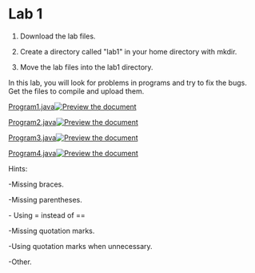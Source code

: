 # Lab 1

1. Download the lab files.

2. Create a directory called "lab1" in your home directory with mkdir.

3. Move the lab files into the lab1 directory.

In this lab, you will look for problems in programs and try to fix the bugs.  Get the files to compile and upload them. 

[Program1.java](https://ursinus.instructure.com/courses/6375/files/312347/download)[![Preview the document](https://ursinus.instructure.com/images/preview.png)](https://ursinus.instructure.com/courses/6375/files/312347/download)

[Program2.java](https://ursinus.instructure.com/courses/6375/files/312348/download?wrap=1)[![Preview the document](https://ursinus.instructure.com/images/preview.png)](https://ursinus.instructure.com/courses/6375/files/312348/download?wrap=1)

[Program3.java](https://ursinus.instructure.com/courses/6375/files/312354/download?wrap=1)[![Preview the document](https://ursinus.instructure.com/images/preview.png)](https://ursinus.instructure.com/courses/6375/files/312354/download?wrap=1)

[Program4.java](https://ursinus.instructure.com/courses/6375/files/312355/download?wrap=1)[![Preview the document](https://ursinus.instructure.com/images/preview.png)](https://ursinus.instructure.com/courses/6375/files/312355/download?wrap=1)

Hints:

-Missing braces.

-Missing parentheses.

\- Using = instead of ==

-Missing quotation marks.

-Using quotation marks when unnecessary.

-Other.